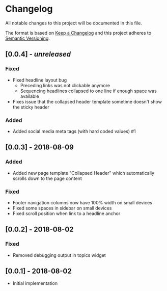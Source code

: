 # Changelog
All notable changes to this project will be documented in this file.

The format is based on [Keep a Changelog](http://keepachangelog.com/en/1.0.0/)
and this project adheres to [Semantic Versioning](http://semver.org/spec/v2.0.0.html).

## [0.0.4] - _unreleased_
### Fixed
- Fixed headline layout bug
    - Preceding links was not clickable anymore
    - Sequencing headlines collapsed to one line if enough space was available
- Fixes issue that the collapsed header template sometime doesn't show the sticky header

### Added
- Added social media meta tags (with hard coded values) #1

## [0.0.3] - 2018-08-09
### Added
- Added new page template "Collapsed Header" which automatically scrolls down to the page content

### Fixed
- Footer navigation columns now have 100% width on small devices
- Fixed some spaces in sidebar on small devices
- Fixed scroll position when link to a headline anchor

## [0.0.2] - 2018-08-02
### Fixed
- Removed debugging output in topics widget

## [0.0.1] - 2018-08-02
- Initial implementation
